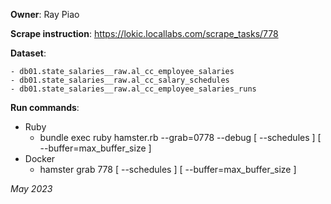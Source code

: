 **Owner**: Ray Piao
 
**Scrape instruction**: https://lokic.locallabs.com/scrape_tasks/778

**Dataset**:

    - db01.state_salaries__raw.al_cc_employee_salaries
    - db01.state_salaries__raw.al_cc_salary_schedules
    - db01.state_salaries__raw.al_cc_employee_salaries_runs

**Run commands**:
- Ruby
  - bundle exec ruby hamster.rb --grab=0778 --debug [ --schedules ] [ --buffer=max_buffer_size ]
- Docker
  - hamster grab 778 [ --schedules ] [ --buffer=max_buffer_size ]

_May 2023_
